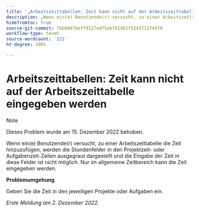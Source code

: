 ```yaml
---
title: '„Arbeitszeittabellen: Zeit kann nicht auf der Arbeitszeittabelle eingegeben werden“'
description: „Wenn ein(e) Benutzende(r) versucht, zu einer Arbeitszeittabelle die Zeit hinzuzufügen, werden die Stundenfelder in den Projektzeit- oder Aufgabenzeit-Zeilen ausgegraut dargestellt und die Eingabe der Zeit in diese Felder ist nicht möglich. Nur im allgemeine Zeitbereich kann die Zeit eingegeben werden.“
hidefromtoc: true
source-git-commit: 7bb0987beff9127e4f5ebf82401f5243712f45f0
workflow-type: tm+mt
source-wordcount: '121'
ht-degree: 100%

---
```



# Arbeitszeittabellen: Zeit kann nicht auf der Arbeitszeittabelle eingegeben werden

>[!NOTE]
>
>Dieses Problem wurde am 15. Dezember 2022 behoben.

Wenn ein(e) Benutzende(r) versucht, zu einer Arbeitszeittabelle die Zeit hinzuzufügen, werden die Stundenfelder in den Projektzeit- oder Aufgabenzeit-Zeilen ausgegraut dargestellt und die Eingabe der Zeit in diese Felder ist nicht möglich. Nur im allgemeine Zeitbereich kann die Zeit eingegeben werden.

**Problemumgehung**

Geben Sie die Zeit in den jeweiligen Projekte oder Aufgaben ein.

_Erste Meldung am 2. Dezember 2022._

